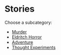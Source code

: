 # Stories

Choose a subcategory:

- [Murder](murder/)
- [Eldritch Horror](eldritch-horror/)
- [Adventure](adventure/)
- [Thought Experiments](thought-experiments/)
